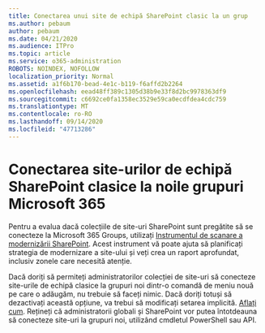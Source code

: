 ```yaml
---
title: Conectarea unui site de echipă SharePoint clasic la un grup
ms.author: pebaum
author: pebaum
ms.date: 04/21/2020
ms.audience: ITPro
ms.topic: article
ms.service: o365-administration
ROBOTS: NOINDEX, NOFOLLOW
localization_priority: Normal
ms.assetid: a1f6b170-bead-4e1c-b119-f6affd2b2264
ms.openlocfilehash: eead48ff389c1305d38b9e33f8d2bc9978363df9
ms.sourcegitcommit: c6692ce0fa1358ec3529e59ca0ecdfdea4cdc759
ms.translationtype: MT
ms.contentlocale: ro-RO
ms.lasthandoff: 09/14/2020
ms.locfileid: "47713286"
---
```

# <a name="connect-classic-sharepoint-team-sites-to-new-microsoft-365-groups"></a>Conectarea site-urilor de echipă SharePoint clasice la noile grupuri Microsoft 365

Pentru a evalua dacă colecțiile de site-uri SharePoint sunt pregătite să se conecteze la Microsoft 365 Groups, utilizați [Instrumentul de scanare a modernizării SharePoint](https://go.microsoft.com/fwlink/?linkid=873066). Acest instrument vă poate ajuta să planificați strategia de modernizare a site-ului și veți crea un raport aprofundat, inclusiv zonele care necesită atenție.
  
Dacă doriți să permiteți administratorilor colecției de site-uri să conecteze site-urile de echipă clasice la grupuri noi dintr-o comandă de meniu nouă pe care o adăugăm, nu trebuie să faceți nimic. Dacă doriți totuși să dezactivați această opțiune, va trebui să modificați setarea implicită. [Aflați cum](https://go.microsoft.com/fwlink/?linkid=2004316). Rețineți că administratorii globali și SharePoint vor putea întotdeauna să conecteze site-uri la grupuri noi, utilizând cmdletul PowerShell sau API.
  

